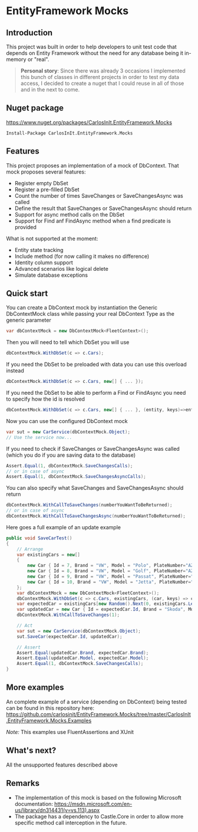 # EntityFramework Mocks

## Introduction
This project was built in order to help developers to unit test code that depends on Entity Framework without the need for any database being it in-memory or "real".

> **Personal story**: Since there was already 3 occasions I implemented this bunch of classes in different projects in order to test my data access, I decided to create a nuget that I could reuse in all of those and in the next to come.

## Nuget package
https://www.nuget.org/packages/CarlosInIt.EntityFramework.Mocks
``` 
Install-Package CarlosInIt.EntityFramework.Mocks
```
## Features
This project proposes an implementation of a mock of DbContext. That mock proposes several features:
* Register empty DbSet
* Register a pre-filled DbSet
* Count the number of times SaveChanges or SaveChangesAsync was called
* Define the result that SaveChanges or SaveChangesAsync should return
* Support for async method calls on the DbSet
* Support for Find anf FindAsync method when a find predicate is provided

What is not supported at the moment:
* Entity state tracking
* Include method (for now calling it makes no difference)
* Identity column support
* Advanced scenarios like logical delete
* Simulate database exceptions

## Quick start
You can create a DbContext mock by instantiation the Generic DbContextMock class while passing your real DbContext Type as the generic parameter
``` cs
var dbContextMock = new DbContextMock<FleetContext>();
```
Then you will need to tell which DbSet you will use
``` cs
dbContextMock.WithDbSet(c => c.Cars);
```
If you need the DbSet to be preloaded with data you can use this overload instead
``` cs
dbContextMock.WithDbSet(c => c.Cars, new[] { ... });
```
If you need the DbSet to be able to perform a Find or FindAsync you need to specify how the id is resolved
``` cs
dbContextMock.WithDbSet(c => c.Cars, new[] { ... }, (entity, keys)=>entity.Id == (int)keys[0]);
```
Now you can use the configured DbContext mock
``` cs
var sut = new CarService(dbContextMock.Object);
// Use the service now...
```
If you need to check if SaveChanges or SaveChangesAsync was called (which you do if you are saving data to the database)
``` cs
Assert.Equal(1, dbContextMock.SaveChangesCalls);
// or in case of async
Assert.Equal(1, dbContextMock.SaveChangesAsyncCalls);
```
You can also specify what SaveChanges and SaveChangesAsync should return
``` cs
dbContextMock.WithCallToSaveChanges(numberYouWantToBeReturned);
// or in case of async
dbContextMock.WithCallToSaveChangesAsync(numberYouWantToBeReturned);
```
Here goes a full example of an update example
``` cs
public void SaveCarTest()
{
    // Arrange
    var existingCars = new[]
    {
        new Car { Id = 7, Brand = "VW", Model = "Polo", PlateNumber="AZERTY7" },
        new Car { Id = 8, Brand = "VW", Model = "Golf", PlateNumber="AZERTY8" },
        new Car { Id = 9, Brand = "VW", Model = "Passat", PlateNumber="AZERTY9" },
        new Car { Id = 10, Brand = "VW", Model = "Jetta", PlateNumber="AZERTY10" }
    };
    var dbContextMock = new DbContextMock<FleetContext>();
    dbContextMock.WithDbSet(c => c.Cars, existingCars, (car, keys) => car.Id == (int)keys[0]);
    var expectedCar = existingCars[new Random().Next(0, existingCars.Length - 1)];
    var updatedCar = new Car { Id = expectedCar.Id, Brand = "Skoda", Model = "Superb" };
    dbContextMock.WithCallToSaveChanges(1);

    // Act
    var sut = new CarService(dbContextMock.Object);
    sut.SaveCar(expectedCar.Id, updatedCar);

    // Assert
    Assert.Equal(updatedCar.Brand, expectedCar.Brand);
    Assert.Equal(updatedCar.Model, expectedCar.Model);
    Assert.Equal(1, dbContextMock.SaveChangesCalls);
}
```


## More examples
An complete example of a service (depending on DbContext) being tested can be found in this repository here:
https://github.com/carlosinit/EntityFramework.Mocks/tree/master/CarlosInIt.EntityFramework.Mocks.Examples

*Note:* This examples use FluentAssertions and XUnit

## What's next?
All the unsupported features described above

## Remarks
* The implementation of this mock is based on the following Microsoft documentation:
https://msdn.microsoft.com/en-us/library/dn314431(v=vs.113).aspx
* The package has a dependency to Castle.Core in order to allow more specific method call interception in the future.
